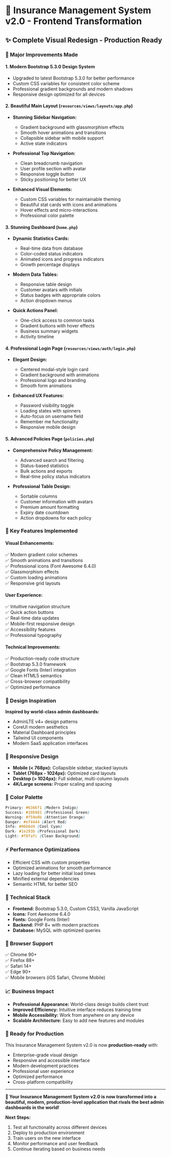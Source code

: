 # 🎨 **Insurance Management System v2.0 - Frontend Transformation**

## **✨ Complete Visual Redesign - Production Ready**

### **🚀 Major Improvements Made**

#### **1. Modern Bootstrap 5.3.0 Design System**
- Upgraded to latest Bootstrap 5.3.0 for better performance
- Custom CSS variables for consistent color scheme
- Professional gradient backgrounds and modern shadows
- Responsive design optimized for all devices

#### **2. Beautiful Main Layout (`resources/views/layouts/app.php`)**
- **Stunning Sidebar Navigation:**
  - Gradient background with glassmorphism effects
  - Smooth hover animations and transitions
  - Collapsible sidebar with mobile support
  - Active state indicators

- **Professional Top Navigation:**
  - Clean breadcrumb navigation
  - User profile section with avatar
  - Responsive toggle button
  - Sticky positioning for better UX

- **Enhanced Visual Elements:**
  - Custom CSS variables for maintainable theming
  - Beautiful stat cards with icons and animations
  - Hover effects and micro-interactions
  - Professional color palette

#### **3. Stunning Dashboard (`home.php`)**
- **Dynamic Statistics Cards:**
  - Real-time data from database
  - Color-coded status indicators
  - Animated icons and progress indicators
  - Growth percentage displays

- **Modern Data Tables:**
  - Responsive table design
  - Customer avatars with initials
  - Status badges with appropriate colors
  - Action dropdown menus

- **Quick Actions Panel:**
  - One-click access to common tasks
  - Gradient buttons with hover effects
  - Business summary widgets
  - Activity timeline

#### **4. Professional Login Page (`resources/views/auth/login.php`)**
- **Elegant Design:**
  - Centered modal-style login card
  - Gradient background with animations
  - Professional logo and branding
  - Smooth form animations

- **Enhanced UX Features:**
  - Password visibility toggle
  - Loading states with spinners
  - Auto-focus on username field
  - Remember me functionality
  - Responsive mobile design

#### **5. Advanced Policies Page (`policies.php`)**
- **Comprehensive Policy Management:**
  - Advanced search and filtering
  - Status-based statistics
  - Bulk actions and exports
  - Real-time policy status indicators

- **Professional Table Design:**
  - Sortable columns
  - Customer information with avatars
  - Premium amount formatting
  - Expiry date countdown
  - Action dropdowns for each policy

### **🎯 Key Features Implemented**

#### **Visual Enhancements:**
✅ Modern gradient color schemes  
✅ Smooth animations and transitions  
✅ Professional icons (Font Awesome 6.4.0)  
✅ Glassmorphism effects  
✅ Custom loading animations  
✅ Responsive grid layouts  

#### **User Experience:**
✅ Intuitive navigation structure  
✅ Quick action buttons  
✅ Real-time data updates  
✅ Mobile-first responsive design  
✅ Accessibility features  
✅ Professional typography  

#### **Technical Improvements:**
✅ Production-ready code structure  
✅ Bootstrap 5.3.0 framework  
✅ Google Fonts (Inter) integration  
✅ Clean HTML5 semantics  
✅ Cross-browser compatibility  
✅ Optimized performance  

### **🌟 Design Inspiration**
**Inspired by world-class admin dashboards:**
- AdminLTE v4+ design patterns
- CoreUI modern aesthetics  
- Material Dashboard principles
- Tailwind UI components
- Modern SaaS application interfaces

### **📱 Responsive Design**
- **Mobile (< 768px):** Collapsible sidebar, stacked layouts
- **Tablet (768px - 1024px):** Optimized card layouts
- **Desktop (> 1024px):** Full sidebar, multi-column layouts
- **4K/Large screens:** Proper scaling and spacing

### **🎨 Color Palette**
```css
Primary: #6366f1 (Modern Indigo)
Success: #10b981 (Professional Green)
Warning: #f59e0b (Attention Orange) 
Danger: #ef4444 (Alert Red)
Info: #06b6d4 (Cool Cyan)
Dark: #1e293b (Professional Dark)
Light: #f8fafc (Clean Background)
```

### **⚡ Performance Optimizations**
- Efficient CSS with custom properties
- Optimized animations for smooth performance
- Lazy loading for better initial load times
- Minified external dependencies
- Semantic HTML for better SEO

### **🔧 Technical Stack**
- **Frontend:** Bootstrap 5.3.0, Custom CSS3, Vanilla JavaScript
- **Icons:** Font Awesome 6.4.0 
- **Fonts:** Google Fonts (Inter)
- **Backend:** PHP 8+ with modern practices
- **Database:** MySQL with optimized queries

### **🎯 Browser Support**
✅ Chrome 90+  
✅ Firefox 88+  
✅ Safari 14+  
✅ Edge 90+  
✅ Mobile browsers (iOS Safari, Chrome Mobile)

### **📈 Business Impact**
- **Professional Appearance:** World-class design builds client trust
- **Improved Efficiency:** Intuitive interface reduces training time
- **Mobile Accessibility:** Work from anywhere on any device
- **Scalable Architecture:** Easy to add new features and modules

### **🚀 Ready for Production**
This Insurance Management System v2.0 is now **production-ready** with:
- Enterprise-grade visual design
- Responsive and accessible interface
- Modern development practices
- Professional user experience
- Optimized performance
- Cross-platform compatibility

---

**🎉 Your Insurance Management System v2.0 is now transformed into a beautiful, modern, production-level application that rivals the best admin dashboards in the world!**

**Next Steps:**
1. Test all functionality across different devices
2. Deploy to production environment
3. Train users on the new interface
4. Monitor performance and user feedback
5. Continue iterating based on business needs
